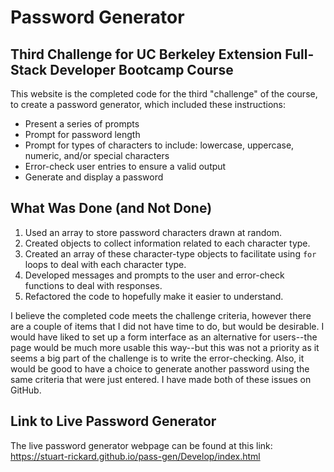 # Password Generator

## Third Challenge for UC Berkeley Extension Full-Stack Developer Bootcamp Course

This website is the completed code for the third "challenge" of the course, to create a password generator, which included these instructions:
* Present a series of prompts
* Prompt for password length
* Prompt for types of characters to include: lowercase, uppercase, numeric, and/or special characters
* Error-check user entries to ensure a valid output
* Generate and display a password

## What Was Done (and Not Done)

1. Used an array to store password characters drawn at random.
2. Created objects to collect information related to each character type.
3. Created an array of these character-type objects to facilitate using `for` loops to deal with each character type.
4. Developed messages and prompts to the user and error-check functions to deal with responses.
5. Refactored the code to hopefully make it easier to understand.

I believe the completed code meets the challenge criteria, however there are a couple of items that I did not have time to do, but would be desirable.  I would have liked to set up a form interface as an alternative for users--the page would be much more usable this way--but this was not a priority as it seems a big part of the challenge is to write the error-checking.  Also, it would be good to have a choice to generate another password using the same criteria that were just entered.  I have made both of these issues on GitHub.
  
## Link to Live Password Generator
  
The live password generator webpage can be found at this link: 
https://stuart-rickard.github.io/pass-gen/Develop/index.html